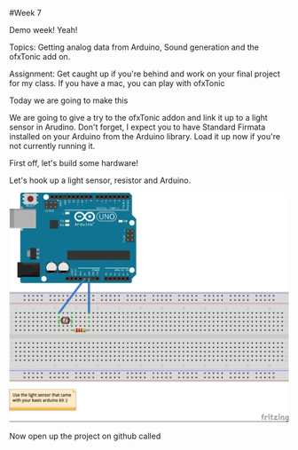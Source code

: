 #Week 7

Demo week! Yeah! 


Topics: Getting analog data from Arduino, Sound generation and the ofxTonic add on. 

Assignment: Get caught up if you're behind and work on your final project for my class. If you have a mac, you can play with ofxTonic 


Today we are going to make this


We are going to give a try to the ofxTonic addon and link it up to a light sensor in Arudino. Don't forget, I expect you to have Standard Firmata installed on your Arduino from the Arduino library. Load it up now if you're not currently running it. 

First off, let's build some hardware! 

Let's hook up a light sensor, resistor and Arduino. 

![](images/LightSensor_ng.jpg) 

Now open up the project on github called 